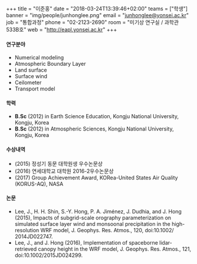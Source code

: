 +++
title = "이준홍"
date = "2018-03-24T13:39:46+02:00"
teams = ["학생"]
banner = "img/people/junhonglee.png"
email = "junhonglee@yonsei.ac.kr"
job = "통합과정"
phone = "02-2123-2690"
room = "미기상 연구실 / 과학관 533B호"
web = "http://eapl.yonsei.ac.kr"
+++

#### 연구분야
+ Numerical modeling
+ Atmospheric Boundary Layer
+ Land surface
+ Surface wind
+ Ceilometer
+ Transport model

#### 학력
 + **B.Sc** (2012) in Earth Science Education, Kongju National University, Kongju, Korea
 + **B.Sc** (2012) in Atmospheric Sciences, Kongju National University, Kongju, Korea

#### 수상내역
 + (2015) 정성기 동문 대학원생 우수논문상
 + (2016) 연세대학교 대학원 2016-2우수논문상
 + (2017) Group Achievement Award, KORea-United States Air Quality (KORUS-AQ), NASA

#### 논문
+ Lee, J., H. H. Shin, S.-Y. Hong, P. A. Jiménez, J. Dudhia, and J. Hong (2015), Impacts of subgrid-scale orography parameterization on simulated surface layer wind and monsoonal precipitation in the high-resolution WRF model, J. Geophys. Res. Atmos., 120, doi:10.1002/ 2014JD022747.
+ Lee, J., and J. Hong (2016), Implementation of spaceborne lidar-retrieved canopy height in the WRF model, J. Geophys. Res. Atmos., 121, doi:10.1002/2015JD024299.

